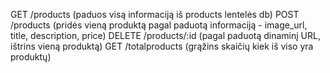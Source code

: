 GET /products (paduos visą informaciją iš products lentelės db)
POST /products (pridės vieną produktą pagal paduotą informaciją - image_url, title, description, price)
DELETE /products/:id (pagal paduotą dinaminį URL, ištrins vieną produktą)
GET /totalproducts (grąžins skaičių kiek iš viso yra produktų)
